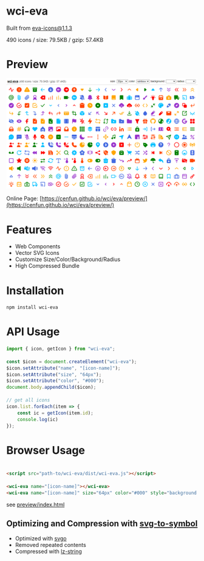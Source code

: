 # wci-eva
Built from [eva-icons@1.1.3](https://github.com/akveo/eva-icons)  

490 icons / size: 79.5KB / gzip: 57.4KB  



# Preview
![screenshot](preview/screenshot.png)

Online Page: [https://cenfun.github.io/wci/eva/preview/](https://cenfun.github.io/wci/eva/preview/)

# Features
* Web Components
* Vector SVG Icons 
* Customize Size/Color/Background/Radius
* High Compressed Bundle
# Installation
```sh
npm install wci-eva
```
# API Usage
```js
import { icon, getIcon } from "wci-eva";

const $icon = document.createElement("wci-eva");
$icon.setAttribute("name", "[icon-name]");
$icon.setAttribute("size", "64px");
$icon.setAttribute("color", "#000");
document.body.appendChild($icon);

// get all icons
icon.list.forEach(item => {
    const ic = getIcon(item.id);
    console.log(ic)
});
```
# Browser Usage
```html

<script src="path-to/wci-eva/dist/wci-eva.js"></script>

<wci-eva name="[icon-name]"></wci-eva>
<wci-eva name="[icon-name]" size="64px" color="#000" style="background:#f5f5f5;"></wci-eva>
```
see [preview/index.html](preview/index.html)

## Optimizing and Compression with [svg-to-symbol](https://github.com/cenfun/svg-to-symbol)
* Optimized with [svgo](https://github.com/svg/svgo)
* Removed repeated contents
* Compressed with [lz-string](https://github.com/pieroxy/lz-string)
